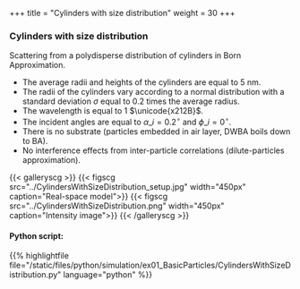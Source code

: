 +++
title = "Cylinders with size distribution"
weight = 30
+++

### Cylinders with size distribution

Scattering from a polydisperse distribution of cylinders in Born Approximation.

* The average radii and heights of the cylinders are equal to $5$ nm.
* The radii of the cylinders vary according to a normal distribution with a standard deviation $\sigma$ equal to $0.2$ times the average radius.
* The wavelength is equal to $1$ $\unicode{x212B}$.
* The incident angles are equal to $\alpha\_i = 0.2 ^{\circ}$ and $\phi\_i = 0^{\circ}$.
* There is no substrate (particles embedded in air layer, DWBA boils down to BA).
* No interference effects from inter-particle correlations (dilute-particles approximation).

{{< galleryscg >}}
{{< figscg src="../CylindersWithSizeDistribution_setup.jpg" width="450px" caption="Real-space model">}}
{{< figscg src="../CylindersWithSizeDistribution.png" width="450px" caption="Intensity image">}}
{{< /galleryscg >}}

#### Python script:
{{% highlightfile file="/static/files/python/simulation/ex01_BasicParticles/CylindersWithSizeDistribution.py" language="python" %}}
